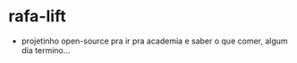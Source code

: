 # rafa-lift

- projetinho open-source pra ir pra academia e saber o que comer, algum dia termino...
